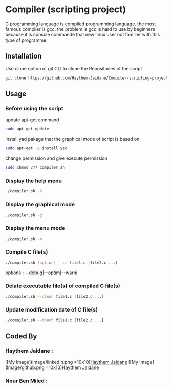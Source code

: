 # Compiler (scripting project)

C programming language is compiled programming language. the most famous compiler is gcc. 
the problem is gcc is hard to use by beginners because it is console commande that new
linux user not familier with this type of programme.

## Installation

Use clone option of git CLI to clone the Repositories of the script

```bash
git clone https://github.com/Haythem-Jaidane/Compiler-scripting-project.git
```

## Usage

### Before using the script

update apt-get command
```bash
sudo apt-get update
```
install yad pakage that the graphical mode of script is based on
```bash
sudo apt-get -y install yad
```
change permission and give execute permission
```bash
sudo chmod 777 compiler.sh
```
### Display the help menu
```bash
./compiler.sh -h
```
### Display the graphical mode
```bash
./compiler.sh -g
```
### Display the menu mode
```bash
./compiler.sh -m
```
### Compile C file(s)
```bash
./compiler.sh [option] --cc file1.c [file2.c ...]
```
options : --debug|--optim|--warni

### Delate executable file(s) of compiled C file(s)
```bash
./compiler.sh --clean file1.c [file2.c ...]
```
### Update modification date of C file(s)
```bash
./compiler.sh --touch file1.c [file2.c ...]
```

## Coded By

### Haythem Jaidane : 


![My Image](Image/linkedIn.png =10x10)[Haythem Jaidane](https://tn.linkedin.com/in/haythem-jaidane)
![My Image](Image/github.png =10x10)[Haythem Jaidane](https://github.com/Haythem-Jaidane)

### Nour Ben Miled :
